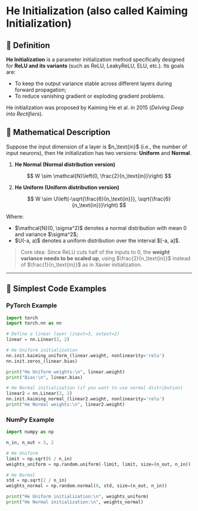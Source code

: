 
# He Initialization (also called Kaiming Initialization)

## 📖 Definition

**He Initialization** is a parameter initialization method specifically designed for **ReLU and its variants** (such as ReLU, LeakyReLU, ELU, etc.).
Its goals are:

* To keep the output variance stable across different layers during forward propagation;
* To reduce vanishing gradient or exploding gradient problems.

He initialization was proposed by Kaiming He et al. in 2015 (*Delving Deep into Rectifiers*).



## 📖 Mathematical Description

Suppose the input dimension of a layer is \$n\_\text{in}\$ (i.e., the number of input neurons), then He initialization has two versions: **Uniform** and **Normal**.

1. **He Normal (Normal distribution version)**

$$
W \sim \mathcal{N}\left(0, \frac{2}{n_\text{in}}\right)
$$

2. **He Uniform (Uniform distribution version)**

$$
W \sim U\left(-\sqrt{\frac{6}{n_\text{in}}},  \sqrt{\frac{6}{n_\text{in}}}\right)
$$

Where:

* \$\mathcal{N}(0, \sigma^2)\$ denotes a normal distribution with mean 0 and variance \$\sigma^2\$;
* \$U(-a, a)\$ denotes a uniform distribution over the interval $\[-a, a]\$.

> Core idea:
> Since ReLU cuts half of the inputs to 0, the **weight variance needs to be scaled up**, using \$\frac{2}{n\_\text{in}}\$ instead of \$\frac{1}{n\_\text{in}}\$ as in Xavier initialization.

---

## 📖 Simplest Code Examples

### PyTorch Example

```python
import torch
import torch.nn as nn

# Define a linear layer (input=3, output=2)
linear = nn.Linear(3, 2)

# He Uniform initialization
nn.init.kaiming_uniform_(linear.weight, nonlinearity='relu')
nn.init.zeros_(linear.bias)

print("He Uniform weights:\n", linear.weight)
print("Bias:\n", linear.bias)

# He Normal initialization (if you want to use normal distribution)
linear2 = nn.Linear(3, 2)
nn.init.kaiming_normal_(linear2.weight, nonlinearity='relu')
print("He Normal weights:\n", linear2.weight)
```

### NumPy Example

```python
import numpy as np

n_in, n_out = 3, 2

# He Uniform
limit = np.sqrt(6 / n_in)
weights_uniform = np.random.uniform(-limit, limit, size=(n_out, n_in))

# He Normal
std = np.sqrt(2 / n_in)
weights_normal = np.random.normal(0, std, size=(n_out, n_in))

print("He Uniform initialization:\n", weights_uniform)
print("He Normal initialization:\n", weights_normal)
```


